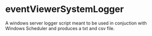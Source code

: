 # eventViewerSystemLogger

A windows server logger script meant to be used in conjuction with Windows Scheduler and produces a txt and csv file.
